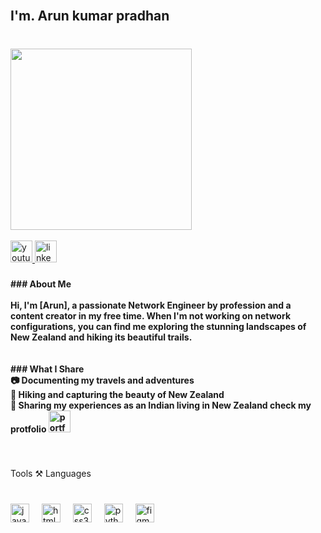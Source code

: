 <br clear="both">

<h2 align="left">I'm. Arun kumar pradhan</h2>

###

<br clear="both">

<img align="left" height="290"  src="https://media.giphy.com/media/v1.Y2lkPTc5MGI3NjExOHV2ZXlvYmlrNnNvNmh4dnJkdXpha252anl5cnpzdjdzODg5dWo4eiZlcD12MV9naWZzX3NlYXJjaCZjdD1n/4ilFRqgbzbx4c/giphy.gif"  />

###

<br clear="both">
<br>
<div align="left">
  <a href="https://www.youtube.com/@nzboy-g4k" target="_blank">
    <img src="https://img.shields.io/static/v1?message=Youtube&logo=youtube&label=&color=FF0000&logoColor=white&labelColor=&style=for-the-badge" height="35" alt="youtube logo"  />
  </a>
  <a href="https://www.linkedin.com/in/arun-kumar-063146343/" target="_blank">
    <img src="https://img.shields.io/static/v1?message=LinkedIn&logo=linkedin&label=&color=0077B5&logoColor=white&labelColor=&style=for-the-badge" height="35" alt="linkedin logo"  />
  </a>
</div>

###

<h4 align="left">
### About Me<br><br>Hi, I'm [Arun], a passionate Network Engineer by profession and a content creator in my free time. When I'm not working on network configurations, you can find me exploring the stunning landscapes of New Zealand and hiking its beautiful trails. <br><br><br>
### What I Share<br>📷 Documenting my travels and adventures  <br>🌲 Hiking and capturing the beauty of New Zealand  <br>🎥 Sharing my experiences as an Indian living in New Zealand
check my protfolio <a href="https://app.netlify.com/projects/protfol/overview" target="_blank">
    <img src="https://img.shields.io/badge/Portfolio-Visit%20Now-blue?style=for-the-badge&logo=vercel&logoColor=white" height="35" alt="portfolio button" />
  </a>
</h4>



###

<br clear="both">

<p align="left">Tools ⚒️ Languages</p>

###

<br clear="both">

<div align="left">
  <img src="https://cdn.jsdelivr.net/gh/devicons/devicon/icons/javascript/javascript-original.svg" height="30" alt="javascript logo"  />
  <img width="12" />
  <img src="https://cdn.jsdelivr.net/gh/devicons/devicon/icons/html5/html5-original.svg" height="30" alt="html5 logo"  />
  <img width="12" />
  <img src="https://cdn.jsdelivr.net/gh/devicons/devicon/icons/css3/css3-original.svg" height="30" alt="css3 logo"  />
  <img width="12" />
  <img src="https://cdn.jsdelivr.net/gh/devicons/devicon/icons/python/python-original.svg" height="30" alt="python logo"  />
  <img width="12" />
  <img src="https://cdn.jsdelivr.net/gh/devicons/devicon/icons/figma/figma-original.svg" height="30" alt="figma logo"  />
</div>

###
